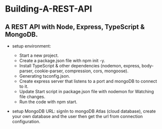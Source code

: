 # Building-A-REST-API

## A REST API with Node, Express, TypeScript & MongoDB.

- setup environment:
  - Start a new project.
  - Create a package.json file with npm init -y.
  - Install TypeScript & other dependencies (nodemon, express, body-parser, cookie-parser, compression, cors, mongoose).
  - Generating tsconfig.json.
  - Create express server that listens to a port and mongoDB to connect to it.
  - Update Start script in package.json file with nodemon for Watching file changes.
  - Run the code with npm start.

- setup MongoDB URL:
  signIn to mongoDB Atlas (cloud database), create your own database and the user then get the url from connection configuration.
